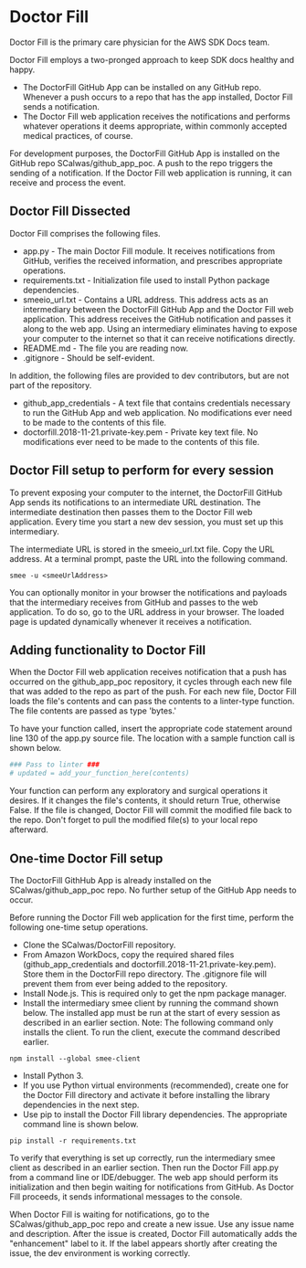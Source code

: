 # Doctor Fill

Doctor Fill is the primary care physician for the AWS SDK Docs team.

Doctor Fill employs a two-pronged approach to keep SDK docs healthy and happy.

* The DoctorFill GitHub App can be installed on any GitHub repo. Whenever a push
occurs to a repo that has the app installed, Doctor Fill sends a notification.
* The Doctor Fill web application receives the notifications and performs whatever
operations it deems appropriate, within commonly accepted medical practices, of
course.

For development purposes, the DoctorFill GitHub App is installed on the GitHub
repo SCalwas/github_app_poc. A push to the repo triggers the sending of a 
notification. If the Doctor Fill web application is running, it can receive and
process the event.

## Doctor Fill Dissected

Doctor Fill comprises the following files.

* app.py - The main Doctor Fill module. It receives notifications from GitHub,
verifies the received information, and prescribes appropriate operations.
* requirements.txt - Initialization file used to install Python package 
dependencies.
* smeeio_url.txt - Contains a URL address. This address acts as an intermediary
between the DoctorFill GitHub App and the Doctor Fill web application. This
address receives the GitHub notification and passes it along to the web app.
Using an intermediary eliminates having to expose your computer to the internet
so that it can receive notifications directly.
* README.md - The file you are reading now.
* .gitignore - Should be self-evident.

In addition, the following files are provided to dev contributors, but are
not part of the repository.

* github_app_credentials - A text file that contains credentials necessary to
run the GitHub App and web application. No modifications ever need to be made
to the contents of this file.
* doctorfill.2018-11-21.private-key.pem - Private key text file. No modifications
ever need to be made to the contents of this file.

## Doctor Fill setup to perform for every session

To prevent exposing your computer to the internet, the DoctorFill GitHub App
sends its notifications to an intermediate URL destination. The intermediate 
destination then passes them to the Doctor Fill web application. Every time 
you start a new dev session, you must set up this intermediary.

The intermediate URL is stored in the smeeio_url.txt file. Copy the URL address.
At a terminal prompt, paste the URL into the following command.

```
smee -u <smeeUrlAddress>
```

You can optionally monitor in your browser the notifications and payloads that 
the intermediary receives from GitHub and passes to the web application. To do
so, go to the URL address in your browser. The loaded page is updated dynamically
whenever it receives a notification.

## Adding functionality to Doctor Fill

When the Doctor Fill web application receives notification that a push has occurred 
on the github_app_poc repository, it cycles through each new file that was added to
the repo as part of the push. For each new file, Doctor Fill loads the file's 
contents and can pass the contents to a linter-type function. The file contents are
passed as type 'bytes.'

To have your function called, insert the appropriate code statement around line 130
of the app.py source file. The location with a sample function call is shown below.

```python
### Pass to linter ###
# updated = add_your_function_here(contents)
```

Your function can perform any exploratory and surgical operations it desires. If it 
changes the file's contents, it should return True, otherwise False. If the file is 
changed, Doctor Fill will commit the modified file back to the repo. Don't forget 
to pull the modified file(s) to your local repo afterward.


## One-time Doctor Fill setup

The DoctorFill GithHub App is already installed on the SCalwas/github_app_poc repo.
No further setup of the GitHub App needs to occur.

Before running the Doctor Fill web application for the first time, perform the
following one-time setup operations.

* Clone the SCalwas/DoctorFill repository.
* From Amazon WorkDocs, copy the required shared files (github_app_credentials and
doctorfill.2018-11-21.private-key.pem). Store them in the DoctorFill repo directory.
The .gitignore file will prevent them from ever being added to the repository.
* Install Node.js. This is required only to get the npm package manager.
* Install the intermediary smee client by running the command shown below. The 
installed app must be run at the start of every session as described in an earlier
section. Note: The following command only installs the client. To run the client, 
execute the command described earlier.
```
npm install --global smee-client
```
* Install Python 3.
* If you use Python virtual environments (recommended), create one for the Doctor
Fill directory and activate it before installing the library dependencies in the
next step.
* Use pip to install the Doctor Fill library dependencies. The appropriate command
line is shown below.
```
pip install -r requirements.txt
```

To verify that everything is set up correctly, run the intermediary smee client as 
described in an earlier section. Then run the Doctor Fill app.py from a command 
line or IDE/debugger. The web app should perform its initialization and then begin
waiting for notifications from GitHub. As Doctor Fill proceeds, it sends 
informational messages to the console.

When Doctor Fill is waiting for notifications, go to the SCalwas/github_app_poc
repo and create a new issue. Use any issue name and description. After the issue is
created, Doctor Fill automatically adds the "enhancement" label to it. If the
label appears shortly after creating the issue, the dev environment is working
correctly.
